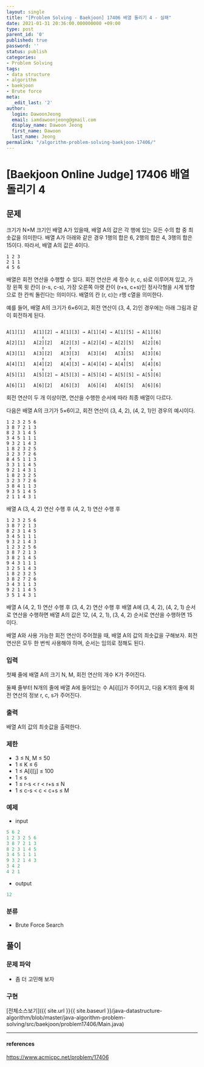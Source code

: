 ```yaml
---
layout: single
title: "[Problem Solving - Baekjoon] 17406 배열 돌리기 4 - 실패"
date: 2021-01-31 20:36:00.000000000 +09:00
type: post
parent_id: '0'
published: true
password: ''
status: publish
categories:
- Problem Solving
tags:
- data structure
- algorithm
- baekjoon
- Brute force
meta:
  _edit_last: '2'
author:
  login: DawoonJeong
  email: iamdawoonjeong@gmail.com
  display_name: Dawoon Jeong
  first_name: Dawoon
  last_name: Jeong
permalink: "/algorithm-problem-solving-baekjoon-17406/"
---
```

# [Baekjoon Online Judge] 17406 배열 돌리기 4

## 문제
크기가 N×M 크기인 배열 A가 있을때, 배열 A의 값은 각 행에 있는 모든 수의 합 중 최솟값을 의미한다. 배열 A가 아래와 같은 경우 1행의 합은 6, 2행의 합은 4, 3행의 합은 15이다. 따라서, 배열 A의 값은 4이다.

```
1 2 3
2 1 1
4 5 6
```

배열은 회전 연산을 수행할 수 있다. 회전 연산은 세 정수 (r, c, s)로 이루어져 있고, 가장 왼쪽 윗 칸이 (r-s, c-s), 가장 오른쪽 아랫 칸이 (r+s, c+s)인 정사각형을 시계 방향으로 한 칸씩 돌린다는 의미이다. 배열의 칸 (r, c)는 r행 c열을 의미한다.

예를 들어, 배열 A의 크기가 6×6이고, 회전 연산이 (3, 4, 2)인 경우에는 아래 그림과 같이 회전하게 된다.


```

A[1][1]   A[1][2] → A[1][3] → A[1][4] → A[1][5] → A[1][6]
             ↑                                       ↓
A[2][1]   A[2][2]   A[2][3] → A[2][4] → A[2][5]   A[2][6]
             ↑         ↑                   ↓         ↓
A[3][1]   A[3][2]   A[3][3]   A[3][4]   A[3][5]   A[3][6]
             ↑         ↑                   ↓         ↓
A[4][1]   A[4][2]   A[4][3] ← A[4][4] ← A[4][5]   A[4][6]
             ↑                                       ↓
A[5][1]   A[5][2] ← A[5][3] ← A[5][4] ← A[5][5] ← A[5][6]

A[6][1]   A[6][2]   A[6][3]   A[6][4]   A[6][5]   A[6][6]
```

회전 연산이 두 개 이상이면, 연산을 수행한 순서에 따라 최종 배열이 다르다.

다음은 배열 A의 크기가 5×6이고, 회전 연산이 (3, 4, 2), (4, 2, 1)인 경우의 예시이다.

```
1 2 3 2 5 6
3 8 7 2 1 3
8 2 3 1 4 5
3 4 5 1 1 1
9 3 2 1 4 3
1 8 2 3 2 5
3 2 3 7 2 6
8 4 5 1 1 3
3 3 1 1 4 5
9 2 1 4 3 1
1 8 2 3 2 5
3 2 3 7 2 6
3 8 4 1 1 3
9 3 5 1 4 5
2 1 1 4 3 1
```

배열 A	(3, 4, 2) 연산 수행 후	(4, 2, 1) 연산 수행 후

```
1 2 3 2 5 6
3 8 7 2 1 3
8 2 3 1 4 5
3 4 5 1 1 1
9 3 2 1 4 3
1 2 3 2 5 6
3 8 7 2 1 3
3 8 2 1 4 5
9 4 3 1 1 1
3 2 5 1 4 3
1 8 2 3 2 5
3 8 2 7 2 6
3 4 3 1 1 3
9 2 1 1 4 5
3 5 1 4 3 1
```

배열 A	(4, 2, 1) 연산 수행 후	(3, 4, 2) 연산 수행 후
배열 A에 (3, 4, 2), (4, 2, 1) 순서로 연산을 수행하면 배열 A의 값은 12, (4, 2, 1), (3, 4, 2) 순서로 연산을 수행하면 15 이다.

배열 A와 사용 가능한 회전 연산이 주어졌을 때, 배열 A의 값의 최솟값을 구해보자. 회전 연산은 모두 한 번씩 사용해야 하며, 순서는 임의로 정해도 된다.

### 입력
첫째 줄에 배열 A의 크기 N, M, 회전 연산의 개수 K가 주어진다.

둘째 줄부터 N개의 줄에 배열 A에 들어있는 수 A[i][j]가 주어지고, 다음 K개의 줄에 회전 연산의 정보 r, c, s가 주어진다.

### 출력
배열 A의 값의 최솟값을 출력한다.

### 제한
- 3 ≤ N, M ≤ 50
- 1 ≤ K ≤ 6
- 1 ≤ A[i][j] ≤ 100
- 1 ≤ s
- 1 ≤ r-s < r < r+s ≤ N
- 1 ≤ c-s < c < c+s ≤ M

### 예제

- input

```java
5 6 2
1 2 3 2 5 6
3 8 7 2 1 3
8 2 3 1 4 5
3 4 5 1 1 1
9 3 2 1 4 3
3 4 2
4 2 1
```

- output

```java
12
```

### 분류
- Brute Force Search

## 풀이

### 문제 파악
- 좀 더 고민해 보자

### 구현

[전체소스보기]({{ site.url }}{{ site.baseurl }}/java-datastructure-algorithm/blob/master/java-algorithm-problem-solving/src/baekjoon/problem17406/Main.java)


---

#### references
<https://www.acmicpc.net/problem/17406>
